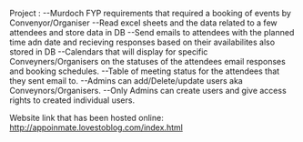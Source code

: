 Project : 
--Murdoch FYP requirements that required a booking of events by Convenyor/Organiser
--Read excel sheets and the data related to a few attendees and store data in DB
--Send emails to attendees with the planned time adn date and recieving responses based on their availabilites also stored in DB
--Calendars that will display for specific Conveyners/Organisers on the statuses of the attendees email responses and booking schedules.
--Table of meeting status for the attendees that they sent email to.
--Admins can add/Delete/update users aka Conveynors/Organisers.
--Only Admins can create users and give access rights to created individual users.

Website link that has been hosted online:
http://appoinmate.lovestoblog.com/index.html
